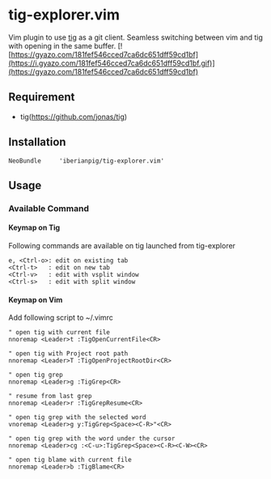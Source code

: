 # tig-explorer.vim

Vim plugin to use [tig](https://github.com/jonas/tig) as a git client. Seamless switching between vim and tig with opening in the same buffer.
[![https://gyazo.com/181fef546cced7ca6dc651dff59cd1bf](https://i.gyazo.com/181fef546cced7ca6dc651dff59cd1bf.gif)](https://gyazo.com/181fef546cced7ca6dc651dff59cd1bf)

## Requirement

* tig(https://github.com/jonas/tig)

## Installation

```vim
NeoBundle     'iberianpig/tig-explorer.vim'
```

## Usage

### Available Command

#### Keymap on Tig

Following commands are available on tig launched from tig-explorer
```
e, <Ctrl-o>: edit on existing tab
<Ctrl-t>   : edit on new tab
<Ctrl-v>   : edit with vsplit window
<Ctrl-s>   : edit with split window
```


#### Keymap on Vim

Add following script to ~/.vimrc

```vim
" open tig with current file
nnoremap <Leader>t :TigOpenCurrentFile<CR>

" open tig with Project root path
nnoremap <Leader>T :TigOpenProjectRootDir<CR>

" open tig grep
nnoremap <Leader>g :TigGrep<CR>

" resume from last grep
nnoremap <Leader>r :TigGrepResume<CR>

" open tig grep with the selected word
vnoremap <Leader>g y:TigGrep<Space><C-R>"<CR>

" open tig grep with the word under the cursor
nnoremap <Leader>cg :<C-u>:TigGrep<Space><C-R><C-W><CR>

" open tig blame with current file
nnoremap <Leader>b :TigBlame<CR>
```
